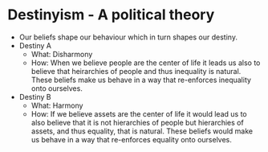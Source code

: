 # Destinyism - A political theory

- Our beliefs shape our behaviour which in turn shapes our destiny. 
- Destiny A 
  - What: Disharmony
  - How: When we believe people are the center of life it leads us also to believe that heirarchies of people and thus inequality is natural. These beliefs make us behave in a way that re-enforces inequality onto ourselves. 
- Destiny B 
  - What: Harmony
  - How: If  we believe assets are the center of life it would lead us to also believe that it is not hierarchies of people but hierarchies of assets, and thus equality, that is natural. These beliefs would make us behave in a way that re-enforces equality onto ourselves. 
